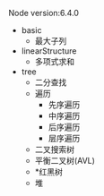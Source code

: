 Node version:6.4.0

 - basic
    - 最大子列
 - linearStructure
    - 多项式求和
 - tree
    - 二分查找
    - 遍历
        - 先序遍历
        - 中序遍历
        - 后序遍历
        - 层序遍历
    - 二叉搜索树
    - 平衡二叉树(AVL)
    - *红黑树
    - 堆
